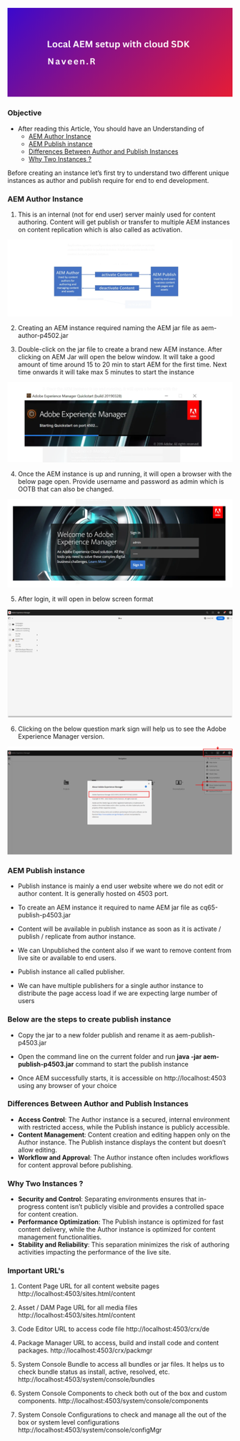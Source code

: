 ![Local AEM setup with cloud SDK](./Titleimages/local.png)

### Objective
- After reading this Article, You should have an Understanding of 
    - [AEM Author Instance](#aem-author-instance)
    - [AEM Publish instance](#aem-publish-instance)
    - [Differences Between Author and Publish Instances](#differences-between-author-and-publish-instances)
    - [Why Two Instances ?](#why-two-instances)



Before creating an instance let’s first try to understand two different unique instances as author and publish require for end to end development.

### AEM Author Instance

1. This is an internal (not for end user) server mainly used for content authoring. Content will get publish or transfer to multiple AEM instances on content replication which is also called as activation.

![AEM AUthor](./Images/author.png)


2. Creating an AEM instance required naming the AEM jar file as aem-author-p4502.jar

3. Double-click on the jar file to create a brand new AEM instance. After clicking on AEM Jar will open the below window. It will take a good amount of time around 15 to 20 min to start AEM for the first time. Next time onwards it will take max 5 minutes to start the instance

![AEM AUthor](./Images/start.png)


4. Once the AEM instance is up and running, it will open a browser with the below page open. Provide username and password as admin which is OOTB that can also be changed.


![AEM Instance](./Images/start%202.png)

5. After login, it will open in below screen format

![AEM Instance](./Images/login.png)

6. Clicking on the below question mark sign will help us to see the Adobe Experience Manager version.

![AEM Instance](./Images/version.png)

### AEM Publish instance


- Publish instance is mainly a end user website where we do not edit or author content. It is generally hosted on 4503 port.

- To create an AEM instance it required to name AEM jar file as cq65-publish-p4503.jar

- Content will be available in publish instance as soon as it is activate / publish / replicate from author instance.

- We can Unpublished the content also if we want to remove content from live site or available to end users.

- Publish instance all called publisher.

- We can have multiple publishers for a single author instance to distribute the page access load if we are expecting large number of users

### Below are the steps to create publish instance

- Copy the jar to a new folder publish and rename it as aem-publish-p4503.jar

- Open the command line on the current folder and run **java -jar aem-publish-p4503.jar** command to start the publish instance

- Once AEM successfully starts, it is accessible on http://localhost:4503 using any browser of your choice


### Differences Between Author and Publish Instances
* **Access Control**: The Author instance is a secured, internal environment with restricted access, while the Publish instance is publicly accessible.
* **Content Management**: Content creation and editing happen only on the Author instance. The Publish instance displays the content but doesn’t allow editing.
* **Workflow and Approval**: The Author instance often includes workflows for content approval before publishing.

### Why Two Instances ?
* **Security and Control**: Separating environments ensures that in-progress content isn’t publicly visible and provides a controlled space for content creation.
* **Performance Optimization**: The Publish instance is optimized for fast content delivery, while the Author instance is optimized for content management functionalities.
* **Stability and Reliability**: This separation minimizes the risk of authoring activities impacting the performance of the live site.


### Important URL's

1. Content Page URL for all content website pages http://localhost:4503/sites.html/content 

2. Asset / DAM Page URL for all media files http://localhost:4503/sites.html/content

3. Code Editor URL to access code file http://localhost:4503/crx/de

4. Package Manager URL to access, build and install code and content packages. http://localhost:4503/crx/packmgr

5. System Console Bundle to access all bundles or jar files. It helps us to check bundle status as install, active, resolved, etc.  http://localhost:4503/system/console/bundles
 
6. System Console Components to check both out of the box and custom components.
http://localhost:4503/system/console/components

7. System Console Configurations to check and manage all the out of the box or system level configurations
http://localhost:4503/system/console/configMgr

